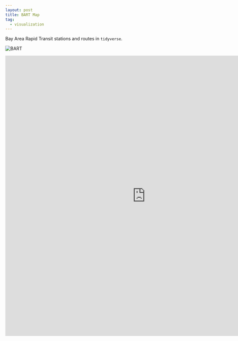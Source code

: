 ```yaml
---
layout: post
title: BART Map
tag:
  - visualization
---
```


Bay Area Rapid Transit stations and routes in `tidyverse`.

![BART](https://shawenyao.github.io/BART/output/BART.svg)

<iframe src="https://shawenyao.github.io/BART/output/BART.svg" style="border:none;height:880px;width:880px;" scrolling="no"></iframe>
